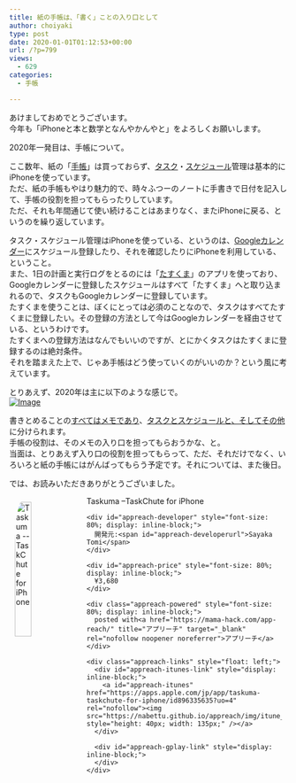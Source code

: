 ```yaml
---
title: 紙の手帳は、「書く」ことの入り口として
author: choiyaki
type: post
date: 2020-01-01T01:12:53+00:00
url: /?p=799
views:
  - 629
categories:
  - 手帳

---
```

あけましておめでとうございます。  
今年も「iPhoneと本と数学となんやかんやと」をよろしくお願いします。

2020年一発目は、手帳について。

ここ数年、紙の「[手帳][1]」は買っておらず、[タスク][2]・[スケジュール][3]管理は基本的にiPhoneを使っています。  
ただ、紙の手帳もやはり魅力的で、時々ふつーのノートに手書きで日付を記入して、手帳の役割を担ってもらったりしています。  
ただ、それも年間通じて使い続けることはあまりなく、またiPhoneに戻る、というのを繰り返しています。

タスク・スケジュール管理はiPhoneを使っている、というのは、[Googleカレンダー][4]にスケジュール登録したり、それを確認したりにiPhoneを利用している、ということ。  
また、1日の計画と実行ログをとるのには「[たすくま][5]」のアプリを使っており、Googleカレンダーに登録したスケジュールはすべて「たすくま」へと取り込まれるので、タスクもGoogleカレンダーに登録しています。  
たすくまを使うことは、ぼくにとっては必須のことなので、タスクはすべてたすくまに登録したい。その登録の方法として今はGoogleカレンダーを経由させている、というわけです。  
たすくまへの登録方法はなんでもいいのですが、とにかくタスクはたすくまに登録するのは絶対条件。  
それを踏まえた上で、じゃあ手帳はどう使っていくのがいいのか？という風に考えています。

とりあえず、2020年は主に以下のような感じで。  
[![Image][6]][7]

書きとめることの[すべてはメモであり][8]、[タスクとスケジュールと、そしてその他][9]に分けられます。  
手帳の役割は、そのメモの入り口を担ってもらおうかな、と。  
当面は、とりあえず入り口の役割を担ってもらって、ただ、それだけでなく、いろいろと紙の手帳にはがんばってもらう予定です。それについては、また後日。

では、お読みいただきありがとうございました。

<div id="appreach-box" style="text-align: left;">
  <img src="https://i0.wp.com/is4-ssl.mzstatic.com/image/thumb/Purple123/v4/bf/86/bb/bf86bb03-02d3-4d2c-90ae-a1f1eb06b136/source/512x512bb.jpg?w=660&#038;ssl=1" alt="Taskuma --TaskChute for iPhone" id="appreach-image" style="float: left; margin: 10px; width: 25%; max-width: 120px; border-top-left-radius: 10%; border-top-right-radius: 10%; border-bottom-right-radius: 10%; border-bottom-left-radius: 10%;" data-recalc-dims="1" /></p> 
  
  <div class="appreach-info" style="margin: 10px;">
    <div id="appreach-appname">
      Taskuma &#8211;TaskChute for iPhone
    </div>
    
    <div id="appreach-developer" style="font-size: 80%; display: inline-block;">
      開発元:<span id="appreach-developerurl">Sayaka Tomi</span>
    </div>
    
    <div id="appreach-price" style="font-size: 80%; display: inline-block;">
      ¥3,680
    </div>
    
    <div class="appreach-powered" style="font-size: 80%; display: inline-block;">
      posted with<a href="https://mama-hack.com/app-reach/" title="アプリーチ" target="_blank" rel="nofollow noopener noreferrer">アプリーチ</a>
    </div>
    
    <div class="appreach-links" style="float: left;">
      <div id="appreach-itunes-link" style="display: inline-block;">
        <a id="appreach-itunes" href="https://apps.apple.com/jp/app/taskuma-taskchute-for-iphone/id896335635?uo=4" rel="nofollow"><img src="https://nabettu.github.io/appreach/img/itune_ja.svg" style="height: 40px; width: 135px;" /></a>
      </div>
      
      <div id="appreach-gplay-link" style="display: inline-block;">
      </div>
    </div>
  </div>
  
  <div class="appreach-footer" style="margin-bottom: 10px; clear: left;">
  </div>
</div>

 [1]: https://scrapbox.io/choiyaki-hondana/%E6%89%8B%E5%B8%B3
 [2]: https://scrapbox.io/choiyaki-hondana/%E3%82%BF%E3%82%B9%E3%82%AF
 [3]: https://scrapbox.io/choiyaki-hondana/%E3%82%B9%E3%82%B1%E3%82%B8%E3%83%A5%E3%83%BC%E3%83%AB
 [4]: https://scrapbox.io/choiyaki-hondana/Google%E3%82%AB%E3%83%AC%E3%83%B3%E3%83%80%E3%83%BC
 [5]: https://scrapbox.io/choiyaki-hondana/%E3%81%9F%E3%81%99%E3%81%8F%E3%81%BE
 [6]: https://gyazo.com/2ae93306bf0c682f39bea724c7b27eac/thumb/1000
 [7]: https://gyazo.com/2ae93306bf0c682f39bea724c7b27eac
 [8]: https://choiyaki.com/?p=632
 [9]: https://choiyaki.com/?p=602